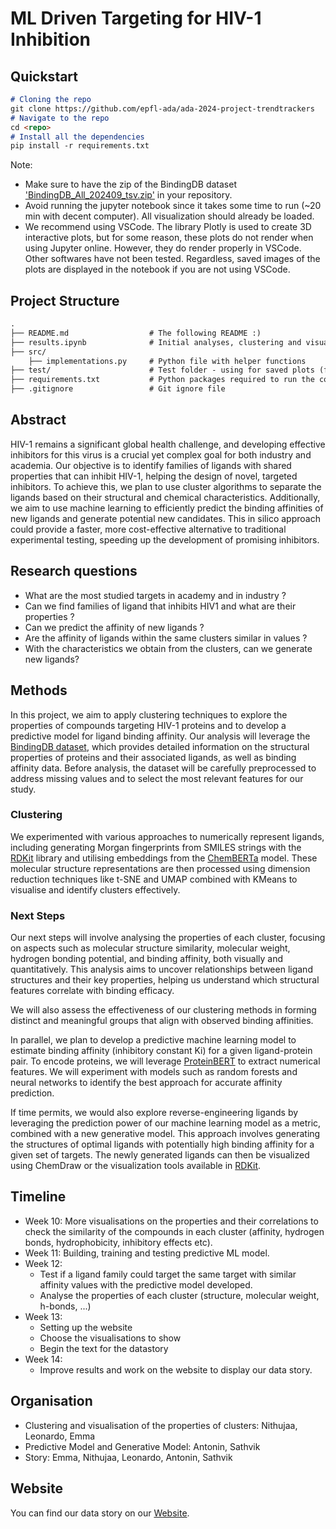 # ML Driven Targeting for HIV-1 Inhibition

## Quickstart

```markdown
# Cloning the repo
git clone https://github.com/epfl-ada/ada-2024-project-trendtrackers
# Navigate to the repo
cd <repo>
# Install all the dependencies
pip install -r requirements.txt
```

Note:
- Make sure to have the zip of the BindingDB dataset ['BindingDB_All_202409_tsv.zip'](https://www.bindingdb.org/rwd/bind/chemsearch/marvin/SDFdownload.jsp?download_file=/bind/downloads/BindingDB_All_202409_tsv.zip) in your repository.
- Avoid running the jupyter notebook since it takes some time to run (~20 min with decent computer). All visualization should already be loaded.
- We recommend using VSCode. The library Plotly is used to create 3D interactive plots, but for some reason, these plots do not render when using Jupyter online. However, they do render properly in VSCode. Other softwares have not been tested. Regardless, saved images of the plots are displayed in the notebook if you are not using VSCode.

## Project Structure

```markdown
.
├── README.md                  # The following README :)
├── results.ipynb              # Initial analyses, clustering and visualisations
├── src/
    ├── implementations.py     # Python file with helper functions
├── test/                      # Test folder - using for saved plots (for now)
├── requirements.txt           # Python packages required to run the code
├── .gitignore                 # Git ignore file
```

## Abstract

HIV-1 remains a significant global health challenge, and developing effective inhibitors for this virus is a crucial yet complex goal for both industry and academia. Our objective is to identify families of ligands with shared properties that can inhibit HIV-1, helping the design of novel, targeted inhibitors. To achieve this, we plan to use cluster algorithms to separate the ligands based on their structural and chemical characteristics. Additionally, we aim to use machine learning to efficiently predict the binding affinities of new ligands and generate potential new candidates. This in silico approach could provide a faster, more cost-effective alternative to traditional experimental testing, speeding up the development of promising inhibitors.

## Research questions

- What are the most studied targets in academy and in industry ?
- Can we find families of ligand that inhibits HIV1 and what are their properties ?
- Can we predict the affinity of new ligands ?
- Are the affinity of ligands within the same clusters similar in values ?
- With the characteristics we obtain from the clusters, can we generate new ligands?

## Methods

In this project, we aim to apply clustering techniques to explore the properties of compounds targeting HIV-1 proteins and to develop a predictive model for ligand binding affinity. Our analysis will leverage the [BindingDB dataset](https://www.bindingdb.org/rwd/bind/chemsearch/marvin/SDFdownload.jsp?download_file=/bind/downloads/BindingDB_All_202411_tsv.zip), which provides detailed information on the structural properties of proteins and their associated ligands, as well as binding affinity data. Before analysis, the dataset will be carefully preprocessed to address missing values and to select the most relevant features for our study.

### Clustering

We experimented with various approaches to numerically represent ligands, including generating Morgan fingerprints from SMILES strings with the [RDKit](https://www.rdkit.org/) library and utilising embeddings from the [ChemBERTa](https://huggingface.co/seyonec/ChemBERTa-zinc-base-v1) model. These molecular structure representations are then processed using dimension reduction techniques like t-SNE and UMAP combined with KMeans to visualise and identify clusters effectively. 

### Next Steps

Our next steps will involve analysing the properties of each cluster, focusing on aspects such as molecular structure similarity, molecular weight, hydrogen bonding potential, and binding affinity, both visually and quantitatively. This analysis aims to uncover relationships between ligand structures and their key properties, helping us understand which structural features correlate with binding efficacy.

We will also assess the effectiveness of our clustering methods in forming distinct and meaningful groups that align with observed binding affinities.

In parallel, we plan to develop a predictive machine learning model to estimate binding affinity (inhibitory constant Ki) for a given ligand-protein pair. To encode proteins, we will leverage [ProteinBERT](https://github.com/nadavbra/protein_bert) to extract numerical features. We will experiment with models such as random forests and neural networks to identify the best approach for accurate affinity prediction.

If time permits, we would also explore reverse-engineering ligands by leveraging the prediction power of our machine learning model as a metric, combined with a new generative model. This approach involves generating the structures of optimal ligands with potentially high binding affinity for a given set of targets. The newly generated ligands can then be visualized using ChemDraw or the visualization tools available in [RDKit](https://www.rdkit.org/).

## Timeline

- Week 10: More visualisations on the properties and their correlations to check the similarity of the compounds in each cluster (affinity, hydrogen bonds, hydrophobicity, inhibitory effects etc).
- Week 11: Building, training and testing predictive ML model.
- Week 12:
     * Test if a ligand family could target the same target with similar affinity values with the predictive model developed.
     * Analyse the properties of each cluster (structure, molecular weight, h-bonds, ...)
- Week 13:
     * Setting up the website
     * Choose the visualisations to show
     * Begin the text for the datastory        
- Week 14:
     * Improve results and work on the website to display our data story.

## Organisation

- Clustering and visualisation of the properties of clusters: Nithujaa, Leonardo, Emma
- Predictive Model and Generative Model: Antonin, Sathvik
- Story: Emma, Nithujaa, Leonardo, Antonin, Sathvik

## Website

You can find our data story on our [Website](https://trendtrackers.github.io/).
